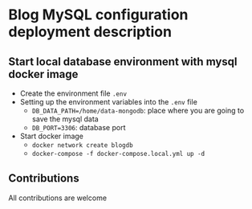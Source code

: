 # Blog MySQL configuration deployment description

## Start local database environment with mysql docker image

- Create the environment file `.env`
- Setting up the environment variables into the `.env` file
    - `DB_DATA_PATH=/home/data-mongodb`: place where you are going to save the mysql data
    - `DB_PORT=3306`: database port
- Start docker image
    - `docker network create blogdb`
    - `docker-compose -f docker-compose.local.yml up -d`

## Contributions

All contributions are welcome
